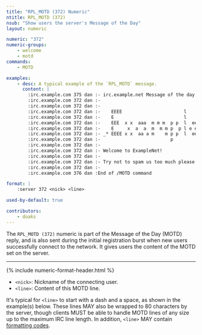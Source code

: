 ```yaml
---
title: "RPL_MOTD (372) Numeric"
ntitle: RPL_MOTD (372)
nsub: "Show users the server's Message of the Day"
layout: numeric

numeric: "372"
numeric-groups:
    - welcome
    - motd
commands:
    - MOTD

examples:
    - desc: A typical example of the `RPL_MOTD` message.
      content: |
        :irc.example.com 375 dan :- irc.example.net Message of the day -
        :irc.example.com 372 dan :- 
        :irc.example.com 372 dan :- 
        :irc.example.com 372 dan :-    EEEE                       l       N   N       t   *_
        :irc.example.com 372 dan :-    E                          l       NN  N      ttt
        :irc.example.com 372 dan :-    EEE  x x  aaa  m m m  p p  l  eee  N N N  eee  t
        :irc.example.com 372 dan :-    E     x  a  a  m  m m p  p l e e   N  NN e e   t
        :irc.example.com 372 dan :- _* EEEE x x  aa a m    m p p  l  eee  N   N  eee  tt
        :irc.example.com 372 dan :-                          p
        :irc.example.com 372 dan :- 
        :irc.example.com 372 dan :- Welcome to ExampleNet!
        :irc.example.com 372 dan :- 
        :irc.example.com 372 dan :- Try not to spam us too much please!
        :irc.example.com 372 dan :- 
        :irc.example.com 376 dan :End of /MOTD command

format: |
    :server 372 <nick> <line>

used-by-default: true

contributors:
    - doaks
---
```

The `RPL_MOTD (372)` numeric is part of the Message of the Day (MOTD) reply, and is also sent during the initial registration burst when new users successfully connect to the network. It gives users the content of the MOTD set on the server.

-----

{% include numeric-format-header.html %}

- `<nick>`: Nickname of the connecting user.
- `<line>`: Content of this MOTD line.

It's typical for `<line>` to start with a dash and a space, as shown in the example(s) below. These lines MAY also be wrapped to 80 characters by the server, though clients MUST be able to handle MOTD lines of any size up to the maximum IRC line length. In addition, `<line>` MAY contain [formatting codes](https://modern.ircdocs.horse/formatting.html).
